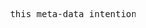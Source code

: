 <pre>


 







                                    this meta-data intentionally left page-like




















































                                                                                                                     42
</pre>